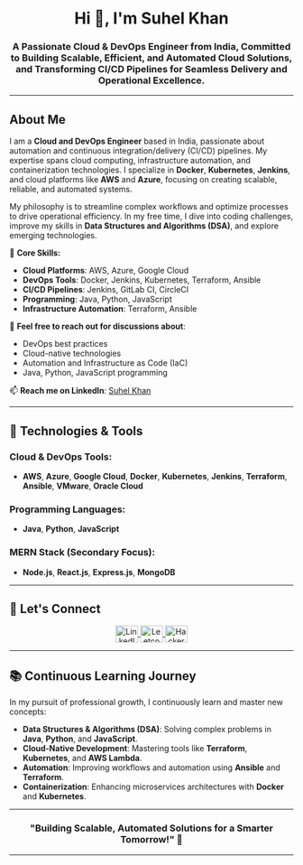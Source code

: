 <h1 align="center">Hi 👋, I'm Suhel Khan</h1>
<h3 align="center">A Passionate Cloud & DevOps Engineer from India, Committed to Building Scalable, Efficient, and Automated Cloud Solutions, and Transforming CI/CD Pipelines for Seamless Delivery and Operational Excellence.</h3>

---

## About Me
I am a **Cloud and DevOps Engineer** based in India, passionate about automation and continuous integration/delivery (CI/CD) pipelines. My expertise spans cloud computing, infrastructure automation, and containerization technologies. I specialize in **Docker**, **Kubernetes**, **Jenkins**, and cloud platforms like **AWS** and **Azure**, focusing on creating scalable, reliable, and automated systems.

My philosophy is to streamline complex workflows and optimize processes to drive operational efficiency. In my free time, I dive into coding challenges, improve my skills in **Data Structures and Algorithms (DSA)**, and explore emerging technologies.

🔧 **Core Skills:**
- **Cloud Platforms**: AWS, Azure, Google Cloud
- **DevOps Tools**: Docker, Jenkins, Kubernetes, Terraform, Ansible
- **CI/CD Pipelines**: Jenkins, GitLab CI, CircleCI
- **Programming**: Java, Python, JavaScript
- **Infrastructure Automation**: Terraform, Ansible

💬 **Feel free to reach out for discussions about**:
- DevOps best practices
- Cloud-native technologies
- Automation and Infrastructure as Code (IaC)
- Java, Python, JavaScript programming

📫 **Reach me on LinkedIn**: [Suhel Khan](https://www.linkedin.com/in/suhelkhan781)

---

## 🔧 Technologies & Tools

### Cloud & DevOps Tools:
- **AWS**, **Azure**, **Google Cloud**, **Docker**, **Kubernetes**, **Jenkins**, **Terraform**, **Ansible**, **VMware**, **Oracle Cloud**

### Programming Languages:
- **Java**, **Python**, **JavaScript**

### MERN Stack (Secondary Focus):
- **Node.js**, **React.js**, **Express.js**, **MongoDB**

---

## 📢 Let's Connect
<p align="center">
  <a href="https://www.linkedin.com/in/suhelkhan781/" target="_blank">
    <img align="center" src="https://raw.githubusercontent.com/rahuldkjain/github-profile-readme-generator/master/src/images/icons/Social/linked-in-alt.svg" alt="LinkedIn" height="30" width="40" />
  </a>
  <a href="https://leetcode.com/u/if2qkmhzco/" target="_blank">
    <img align="center" src="https://raw.githubusercontent.com/rahuldkjain/github-profile-readme-generator/master/src/images/icons/Social/leet-code.svg" alt="Leetcode" height="30" width="40" />
  </a>
  <a href="https://www.hackerrank.com/profile/thecomputersk" target="_blank">
    <img align="center" src="https://upload.wikimedia.org/wikipedia/commons/1/1b/HackerRank_logo.png" alt="HackerRank" height="30" width="40" />
  </a>
</p>

---

## 📚 Continuous Learning Journey
In my pursuit of professional growth, I continuously learn and master new concepts:
- **Data Structures & Algorithms (DSA)**: Solving complex problems in **Java**, **Python**, and **JavaScript**.
- **Cloud-Native Development**: Mastering tools like **Terraform**, **Kubernetes**, and **AWS Lambda**.
- **Automation**: Improving workflows and automation using **Ansible** and **Terraform**.
- **Containerization**: Enhancing microservices architectures with **Docker** and **Kubernetes**.

---

<h3 align="center">"Building Scalable, Automated Solutions for a Smarter Tomorrow!" 🚀</h3>

---


